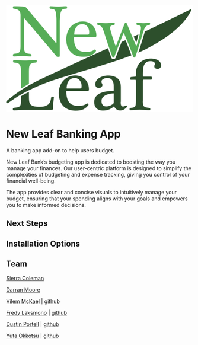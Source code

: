 

![image](/public/newLeaf-full.svg)

# New Leaf Banking App

A banking app add-on to help users budget. 



New Leaf Bank’s budgeting app is dedicated to boosting the way you manage your finances. Our user-centric platform is designed to simplify the complexities of budgeting and expense tracking, giving you control of your financial well-being.

The app provides clear and concise visuals to intuitively manage your budget, ensuring that your spending aligns with your goals and empowers you to make informed decisions.

## 

## 

## Next Steps

## Installation Options



## Team

[Sierra Coleman](https://www.linkedin.com/in/slaurencoleman/)

[Darran Moore](https://www.linkedin.com/in/darranmoore/)

[Vilem McKael]() | [github](https://github.com/Vilem-McKael)

[Fredy Laksmono]() |  [github](https://github.com/fredy-laksmono)

[Dustin Portell](https://www.linkedin.com/in/dustinjs/) | [github](https://github.com/Scynes)

[Yuta Okkotsu]() | [github](https://github.com/yutaokkots)